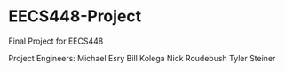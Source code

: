 EECS448-Project
===============

Final Project for EECS448

Project Engineers:
Michael Esry
Bill Kolega
Nick Roudebush
Tyler Steiner
